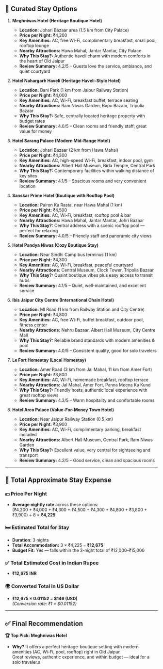 ## 🏨 Curated Stay Options

1. **Meghniwas Hotel (Heritage Boutique Hotel)**
   - **Location:** Johari Bazaar area (1.5 km from City Palace)
   - **Price per Night:** ₹4,200
   - **Key Amenities:** AC, free Wi-Fi, complimentary breakfast, small pool, rooftop lounge
   - **Nearby Attractions:** Hawa Mahal, Jantar Mantar, City Palace
   - **Why This Stay?:** Authentic haveli charm with modern comforts in the heart of Old Jaipur
   - **Review Summary:** 4.2/5 – Guests love the service, ambiance, and quiet courtyard

2. **Hotel Nahargarh Haveli (Heritage Haveli-Style Hotel)**
   - **Location:** Bani Park (1 km from Jaipur Railway Station)
   - **Price per Night:** ₹4,000
   - **Key Amenities:** AC, Wi-Fi, breakfast buffet, terrace seating
   - **Nearby Attractions:** Ram Niwas Garden, Bapu Bazaar, Tripolia Bazaar
   - **Why This Stay?:** Safe, centrally located heritage property with budget rates
   - **Review Summary:** 4.0/5 – Clean rooms and friendly staff; great value for money

3. **Hotel Sarang Palace (Modern Mid-Range Hotel)**
   - **Location:** Johari Bazaar (2 km from Hawa Mahal)
   - **Price per Night:** ₹4,300
   - **Key Amenities:** AC, high-speed Wi-Fi, breakfast, indoor pool, gym
   - **Nearby Attractions:** Albert Hall Museum, Birla Temple, Central Park
   - **Why This Stay?:** Contemporary facilities within walking distance of key sites
   - **Review Summary:** 4.1/5 – Spacious rooms and very convenient location

4. **Sanskar Prime Hotel (Boutique with Rooftop Pool)**
   - **Location:** Pairon Ka Rasta, near Hawa Mahal (1 km)
   - **Price per Night:** ₹4,500
   - **Key Amenities:** AC, Wi-Fi, breakfast, rooftop pool & bar
   - **Nearby Attractions:** Hawa Mahal, Jantar Mantar, Johri Bazaar
   - **Why This Stay?:** Central address with a scenic rooftop pool — perfect for relaxing
   - **Review Summary:** 4.0/5 – Friendly staff and panoramic city views

5. **Hotel Pandya Niwas (Cozy Boutique Stay)**
   - **Location:** Near Sindhi Camp bus terminus (1 km)
   - **Price per Night:** ₹4,300
   - **Key Amenities:** AC, Wi-Fi, breakfast, peaceful courtyard
   - **Nearby Attractions:** Central Museum, Clock Tower, Tripolia Bazaar
   - **Why This Stay?:** Quaint boutique vibes plus easy access to transit hubs
   - **Review Summary:** 4.1/5 – Quiet, well-maintained, and excellent service

6. **Ibis Jaipur City Centre (International Chain Hotel)**
   - **Location:** MI Road (1 km from Railway Station and City Centre)
   - **Price per Night:** ₹4,800
   - **Key Amenities:** AC, free Wi-Fi, buffet breakfast, outdoor pool, fitness center
   - **Nearby Attractions:** Nehru Bazaar, Albert Hall Museum, City Centre Mall
   - **Why This Stay?:** Reliable brand standards with modern amenities & pool
   - **Review Summary:** 4.0/5 – Consistent quality, good for solo travelers

7. **Le Fort Homestay (Local Homestay)**
   - **Location:** Amer Road (3 km from Jal Mahal, 11 km from Amer Fort)
   - **Price per Night:** ₹3,800
   - **Key Amenities:** AC, Wi-Fi, homemade breakfast, rooftop terrace
   - **Nearby Attractions:** Jal Mahal, Amer Fort, Panna Meena Ka Kund
   - **Why This Stay?:** Friendly hosts, authentic local experience with great rooftop views
   - **Review Summary:** 4.3/5 – Warm hospitality and comfortable rooms

8. **Hotel Arco Palace (Value-For-Money Town Hotel)**
   - **Location:** Near Jaipur Railway Station (0.5 km)
   - **Price per Night:** ₹3,900
   - **Key Amenities:** AC, Wi-Fi, complimentary parking, breakfast included
   - **Nearby Attractions:** Albert Hall Museum, Central Park, Ram Niwas Garden
   - **Why This Stay?:** Excellent value, very central for sightseeing and transport
   - **Review Summary:** 4.2/5 – Good service, clean and spacious rooms

---

## 🏨 Total Approximate Stay Expense

### 💵 Price Per Night

- **Average nightly rate** across these options:  
  (₹4,200 + ₹4,000 + ₹4,300 + ₹4,500 + ₹4,300 + ₹4,800 + ₹3,800 + ₹3,900) ÷ 8 = **₹4,225**

### 🛏️ Estimated Total for Stay

- **Duration:** 3 nights  
- **Total Accommodation:** 3 × ₹4,225 = **₹12,675**  
- **Budget Fit:** Yes — falls within the 3-night total of ₹12,000–₹15,000

### ✅ Total Estimated Cost in Indian Rupee

- **₹12,675 INR**

### 🌍 Converted Total in US Dollar

- **₹12,675 × 0.01152 = $146 (USD)**  
  *(Conversion rate: ₹1 = $0.01152)*

---

## ✅ Final Recommendation

**🏆 Top Pick: Meghniwas Hotel**

- **Why?** It offers a perfect heritage-boutique setting with modern amenities (AC, Wi-Fi, pool, rooftop) right in Old Jaipur.  
  Great reviews, authentic experience, and within budget — ideal for a solo traveler.s